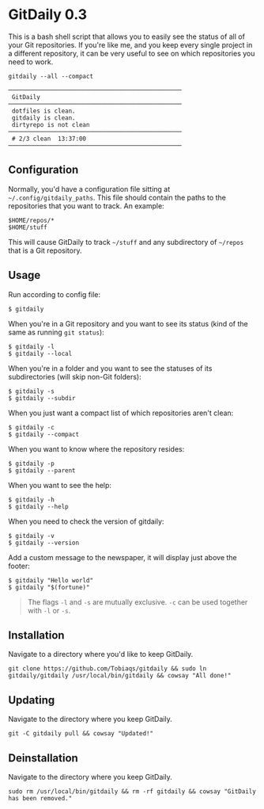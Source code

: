 # GitDaily 0.3
This is a bash shell script that allows you to easily see the status of all of your Git repositories. If you're like me, and you keep every single project in a different repository, it can be very useful to see on which repositories you need to work.

```
gitdaily --all --compact
```
```
─────────────────────────────────────────────────
 GitDaily
─────────────────────────────────────────────────
 dotfiles is clean.
 gitdaily is clean.
 dirtyrepo is not clean
─────────────────────────────────────────────────
 # 2/3 clean  13:37:00
─────────────────────────────────────────────────
```

## Configuration
Normally, you'd have a configuration file sitting at `~/.config/gitdaily_paths`. This file should contain the paths to the repositories that you want to track. An example:

```
$HOME/repos/*
$HOME/stuff
```

This will cause GitDaily to track `~/stuff` and any subdirectory of `~/repos` that is a Git repository.

## Usage

Run according to config file:
```
$ gitdaily
```

When you're in a Git repository and you want to see its status (kind of the same as running `git status`):
```
$ gitdaily -l
$ gitdaily --local
```

When you're in a folder and you want to see the statuses of its subdirectories (will skip non-Git folders):
```
$ gitdaily -s
$ gitdaily --subdir
```

When you just want a compact list of which repositories aren't clean:
```
$ gitdaily -c
$ gitdaily --compact
```

When you want to know where the repository resides:
```
$ gitdaily -p
$ gitdaily --parent
```

When you want to see the help:
```
$ gitdaily -h
$ gitdaily --help
```

When you need to check the version of gitdaily:
```
$ gitdaily -v
$ gitdaily --version
```

Add a custom message to the newspaper, it will display just above the footer:
```
$ gitdaily "Hello world"
$ gitdaily "$(fortune)"
```

> The flags `-l` and `-s` are mutually exclusive. `-c` can be used together with `-l` or `-s`.

## Installation
Navigate to a directory where you'd like to keep GitDaily.

```
git clone https://github.com/Tobiaqs/gitdaily && sudo ln gitdaily/gitdaily /usr/local/bin/gitdaily && cowsay "All done!"
```

## Updating
Navigate to the directory where you keep GitDaily.

```
git -C gitdaily pull && cowsay "Updated!"
```

## Deinstallation
Navigate to the directory where you keep GitDaily.

```
sudo rm /usr/local/bin/gitdaily && rm -rf gitdaily && cowsay "GitDaily has been removed."
```